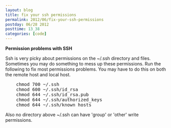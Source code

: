 ```yaml
---
layout: blog
title: fix your ssh permissions
permalink: 2012/06/fix-your-ssh-permissions
postday: 06/28 2012
posttime: 13_38
categories: [code]
---
```


<strong>Permission problems with SSH</strong>

Ssh is very picky about permissions on the ~/.ssh directory and files. Sometimes you may do something to mess up these permissions. Run the following to fix most permissions problems. You may have to do this on both the remote host and local host.

<pre>
    chmod 700 ~/.ssh
    chmod 600 ~/.ssh/id_rsa
    chmod 644 ~/.ssh/id_rsa.pub  
    chmod 644 ~/.ssh/authorized_keys
    chmod 644 ~/.ssh/known_hosts
</pre>

Also no directory above ~/.ssh can have 'group' or 'other' write permissions.
